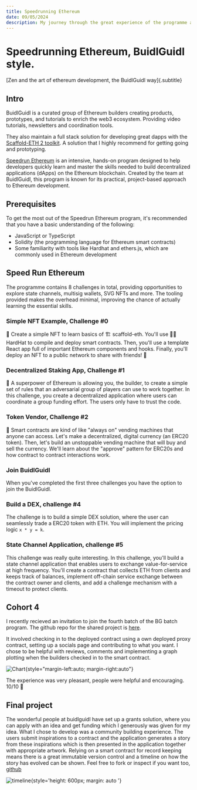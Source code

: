 ```yaml
---
title: Speedrunning Ethereum
date: 09/05/2024
description: My journey through the great experience of the programme at Speedrun Ethereum.
---
```


# Speedrunning Ethereum, BuidlGuidl style.

[Zen and the art of ethereum development, the BuidlGuidl way]{.subtitle}

## Intro

BuidlGuidl is a curated group of Ethereum builders creating products, prototypes, and tutorials to enrich the web3 ecosystem. Providing video tutorials, newsletters and coordination tools.

They also maintain a full stack solution for developing great dapps with the [Scaffold-ETH 2 toolkit](https://github.com/scaffold-eth/scaffold-eth-2). A solution that I highly recommend for getting going and prototyping.

[Speedrun Ethereum](https://speedrunethereum.com/) is an intensive, hands-on program designed to help developers quickly learn and master the skills needed to build decentralized applications (dApps) on the Ethereum blockchain. Created by the team at BuidlGuidl, this program is known for its practical, project-based approach to Ethereum development.

## Prerequisites

To get the most out of the Speedrun Ethereum program, it's recommended that you have a basic understanding of the following:

- JavaScript or TypeScript
- Solidity (the programming language for Ethereum smart contracts)
- Some familiarity with tools like Hardhat and ethers.js, which are commonly used in Ethereum development

## Speed Run Ethereum

The programme contains 8 challenges in total, providing opportunities to explore state channels, multisig wallets, SVG NFTs and more. The tooling provided makes the overhead minimal, improving the chance of actually learning the essential skills.

### Simple NFT Example, Challenge #0

🎫 Create a simple NFT to learn basics of 🏗 scaffold-eth. You'll use 👷‍♀️ HardHat to compile and deploy smart contracts. Then, you'll use a template React app full of important Ethereum components and hooks. Finally, you'll deploy an NFT to a public network to share with friends! 🚀

### Decentralized Staking App, Challenge #1

🦸 A superpower of Ethereum is allowing you, the builder, to create a simple set of rules that an adversarial group of players can use to work together. In this challenge, you create a decentralized application where users can coordinate a group funding effort. The users only have to trust the code.

### Token Vendor, Challenge #2

🤖 Smart contracts are kind of like "always on" vending machines that anyone can access. Let's make a decentralized, digital currency (an ERC20 token). Then, let's build an unstoppable vending machine that will buy and sell the currency. We'll learn about the "approve" pattern for ERC20s and how contract to contract interactions work.

### Join BuidlGuidl

When you've completed the first three challenges you have the option to join the BuidlGuidl.

### Build a DEX, challenge #4

The challenge is to build a simple DEX solution, where the user can seamlessly trade a ERC20 token with ETH. You will implement the pricing logic `x * y = k`.

### State Channel Application, challenge #5

This challenge was really quite interesting. In this challenge, you'll build a state channel application that enables users to exchange value-for-service at high frequency. You'll create a contract that collects ETH from clients and keeps track of balances, implement off-chain service exchange between the contract owner and clients, and add a challenge mechanism with a timeout to protect clients.

## Cohort 4

I recently recieved an invitation to join the fourth batch of the BG batch program. The github repo for the shared project is [here](https://github.com/BuidlGuidl/batch4.buidlguidl.com/tree/main).

It involved checking in to the deployed contract using a own deployed proxy contract, setting up a socials page and contributing to what you want. I chose to be helpful with reviews, comments and implementing a graph plotting when the builders checked in to the smart contract.

![Chart](/images/buidlguidl-batch-4.png){style="margin-left:auto; margin-right:auto"}

The experience was very pleasant, people were helpful and encouraging. 10/10 🚀

## Final project

The wonderful people at buidlguidl have set up a grants solution, where you can apply with an idea and get funding which I generously was given for my idea. What I chose to develop was a community building experience. The users submit inspirations to a contract and the application generates a story from these inspirations which is then presented in the application together with appropriate artwork. Relying on a smart contract for record keeping means there is a great immutable version control and a timeline on how the story has evolved can be shown. Feel free to fork or inspect if you want too, [github](https://github.com/perstarkse/lets-create-a-story)

![timeline](/images//buidlguidl-project-timeline.gif){style='height: 600px; margin: auto '}
